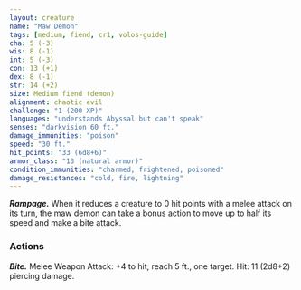 ```yaml
---
layout: creature
name: "Maw Demon"
tags: [medium, fiend, cr1, volos-guide]
cha: 5 (-3)
wis: 8 (-1)
int: 5 (-3)
con: 13 (+1)
dex: 8 (-1)
str: 14 (+2)
size: Medium fiend (demon)
alignment: chaotic evil
challenge: "1 (200 XP)"
languages: "understands Abyssal but can't speak"
senses: "darkvision 60 ft."
damage_immunities: "poison"
speed: "30 ft."
hit_points: "33 (6d8+6)"
armor_class: "13 (natural armor)"
condition_immunities: "charmed, frightened, poisoned"
damage_resistances: "cold, fire, lightning"
---
```


***Rampage.*** When it reduces a creature to 0 hit points with a melee attack on its turn, the maw demon can take a bonus action to move up to half its speed and make a bite attack.

### Actions

***Bite.*** Melee Weapon Attack: +4 to hit, reach 5 ft., one target. Hit: 11 (2d8+2) piercing damage.